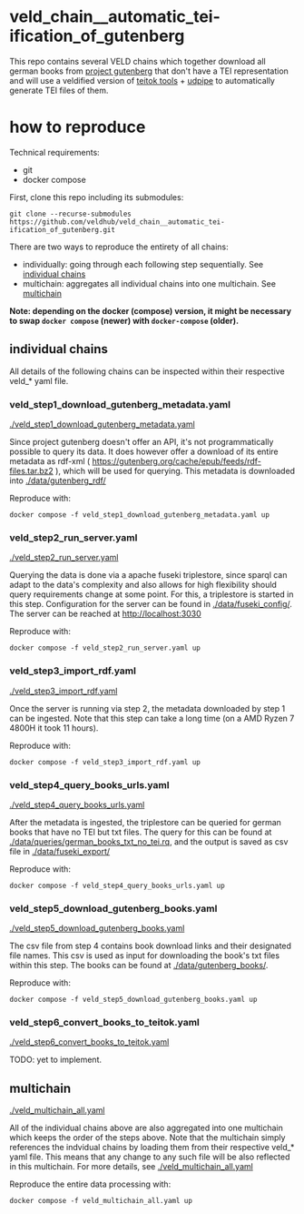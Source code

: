 # veld_chain__automatic_tei-ification_of_gutenberg

This repo contains several VELD chains which together download all german books from 
[project gutenberg](https://www.gutenberg.org/) that don't have a TEI representation and will use 
a veldified version of [teitok tools](https://github.com/ufal/teitok-tools) + 
[udpipe](https://lindat.mff.cuni.cz/services/udpipe/) to automatically generate TEI files of them.


# how to reproduce

Technical requirements:
- git
- docker compose

First, clone this repo including its submodules:
```
git clone --recurse-submodules https://github.com/veldhub/veld_chain__automatic_tei-ification_of_gutenberg.git
```

There are two ways to reproduce the entirety of all chains: 
- individually: going through each following step sequentially. See 
[individual chains](#individual-chains)
- multichain: aggregates all individual chains into one multichain. See [multichain](#multichain)

**Note: depending on the docker (compose) version, it might be necessary to swap `docker compose` 
(newer) with `docker-compose` (older).**


## individual chains

All details of the following chains can be inspected within their respective veld_* yaml file.

### veld_step1_download_gutenberg_metadata.yaml

[./veld_step1_download_gutenberg_metadata.yaml](./veld_step1_download_gutenberg_metadata.yaml)

Since project gutenberg doesn't offer an API, it's not programmatically possible to query its data.
It does however offer a download of its entire metadata as rdf-xml ( 
https://gutenberg.org/cache/epub/feeds/rdf-files.tar.bz2 ), which will be used for querying. This 
metadata is downloaded into [./data/gutenberg_rdf/](./data/gutenberg_rdf/)

Reproduce with:
```
docker compose -f veld_step1_download_gutenberg_metadata.yaml up
```


### veld_step2_run_server.yaml

[./veld_step2_run_server.yaml](./veld_step2_run_server.yaml)

Querying the data is done via a apache fuseki triplestore, since sparql can adapt to the data's 
complexity and also allows for high flexibility should query requirements change at some point. For 
this, a triplestore is started in this step. Configuration for the server can be found in
[./data/fuseki_config/](./data/fuseki_config/). The server can be reached at 
[http://localhost:3030](http://localhost:3030)

Reproduce with:
```
docker compose -f veld_step2_run_server.yaml up
```


### veld_step3_import_rdf.yaml

[./veld_step3_import_rdf.yaml](./veld_step3_import_rdf.yaml)

Once the server is running via step 2, the metadata downloaded by step 1 can be ingested. Note that 
this step can take a long time (on a AMD Ryzen 7 4800H it took 11 hours). 

Reproduce with:
```
docker compose -f veld_step3_import_rdf.yaml up
```


### veld_step4_query_books_urls.yaml

[./veld_step4_query_books_urls.yaml](./veld_step4_query_books_urls.yaml)

After the metadata is ingested, the triplestore can be queried for german books that have no TEI but
txt files. The query for this can be found at 
[./data/queries/german_books_txt_no_tei.rq](./data/queries/german_books_txt_no_tei.rq), and the 
output is saved as csv file in [./data/fuseki_export/](./data/fuseki_export/)

Reproduce with:
```
docker compose -f veld_step4_query_books_urls.yaml up
```


### veld_step5_download_gutenberg_books.yaml

[./veld_step5_download_gutenberg_books.yaml](./veld_step5_download_gutenberg_books.yaml)

The csv file from step 4 contains book download links and their designated file names. This csv is
used as input for downloading the book's txt files within this step. The books can be found at 
[./data/gutenberg_books/](./data/gutenberg_books/).

Reproduce with:
```
docker compose -f veld_step5_download_gutenberg_books.yaml up
```


### veld_step6_convert_books_to_teitok.yaml

[./veld_step6_convert_books_to_teitok.yaml](./veld_step6_convert_books_to_teitok.yaml)

TODO: yet to implement.


## multichain

[./veld_multichain_all.yaml](./veld_multichain_all.yaml)

All of the individual chains above are also aggregated into one multichain which keeps the order of
the steps above. Note that the multichain simply references the indvidual chains by loading them
from their respective veld_* yaml file. This means that any change to any such file will be also
reflected in this multichain. For more details, see 
[./veld_multichain_all.yaml](./veld_multichain_all.yaml) 

Reproduce the entire data processing with:
```
docker compose -f veld_multichain_all.yaml up
```

